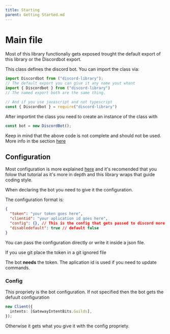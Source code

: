 ```yaml
---
title: Starting
parent: Getting Started.md
---
```


# Main file

Most of this library functionaliy gets exposed trought the default export of this library or the Discordbot export.

This class defines the discord bot.
You can import the class via:

```javascript
import Discordbot from ("discord-library");
// The default export you can give it any name yout whant
import { Discordbot } from ("discord-library")
// The named export both are the same thing.

// And if you use javascript and not typescript
const { Discordbot } = require("discord-library")
```

After importint the class you need to create an instance of the class with

```ts
const bot = new DiscordBot();
```

Keep in mind that the above code is not complete and should not be used.
More info in tbe section [here](#configuration)

## Configuration

Most configuration is more explained [here](https://discordjs.guide/preparations) and it's recomended that you folow that tutorial as it's more in depth and this library wraps that guide coding style.

When declaring the bot you need to give it the configuration.

The configuration format is:

```json
{
  "token": "your token goes here",
  "clientid": "your aplication id goes here",
  "config": {}, // This is the config that gets passed to discord more on that later
  "disabledefault": true // default false
}
```

You can pass the configuration directly or write it inside a json file.

If you use git place the token in a git ignored file

The bot **needs** the token.
The aplication id is used if you need to update commands.

### Config

This propriety is the bot configuration. If not specified then the bot gets the defuult configuration

```ts
new Client({
  intents: [GatewayIntentBits.Guilds],
});
```

Otherwise it gets what you give it with the config propriety.
